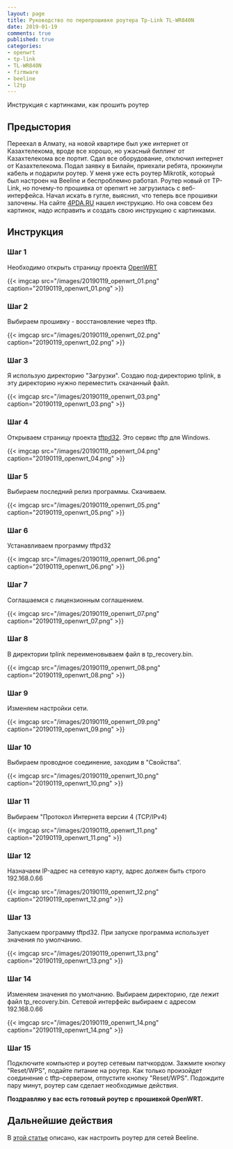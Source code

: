 ```yaml
---
layout: page
title: Руководство по перепрошивке роутера Tp-Link TL-WR840N  
date: 2019-01-19
comments: true
published: true
categories:
- openwrt
- tp-link
- TL-WR840N
- firmware
- beeline
- l2tp
---
```


Инструкция с картинками, как прошить роутер <!--more-->
 
## Предыстория

Переехал в Алмату, на новой квартире был уже интернет от Казахтелекома, вроде все хорошо, но ужасный биллинг от Казахтелекома все портит. Сдал все оборудование,
отключил интернет от Казахтелекома. Подал заявку в Билайн, приехали ребята, прокинули кабель и подарили роутер. У меня уже есть роутер Mikrotik, который был настроен на Beeline 
и беспроблемно работал. Роутер новый от TP-Link, но почему-то прошивка от openwrt не загрузилась с веб-интерфейса. Начал искать в гугле, выяснил, что 
теперь все прошивки залочены. 
На сайте [4PDA.RU](https://4pda.ru/forum/index.php?showtopic=786959&st=180#entry60840562) нашел инструкцию. Но она совсем без картинок, надо исправить 
и создать свою инструкцию с картинками.

## Инструкция

### Шаг 1

Необходимо открыть страницу проекта [OpenWRT](https://openwrt.org/toh/hwdata/tp-link/tp-link_tl-wr840n_v4)

{{< imgcap src="/images/20190119_openwrt_01.png" caption="20190119_openwrt_01.png" >}}

### Шаг 2

Выбираем прошивку - восстановление через tftp. 

{{< imgcap src="/images/20190119_openwrt_02.png" caption="20190119_openwrt_02.png" >}}

### Шаг 3

Я использую директорию "Загрузки". Создаю под-директорию tplink, в эту директорию нужно переместить скачанный файл.

{{< imgcap src="/images/20190119_openwrt_03.png" caption="20190119_openwrt_03.png" >}}

### Шаг 4

Открываем страницу проекта [tftpd32](http://tftpd32.jounin.net/tftpd32_download.html). Это сервис tftp для Windows.

{{< imgcap src="/images/20190119_openwrt_04.png" caption="20190119_openwrt_04.png" >}}

### Шаг 5

Выбираем последний релиз программы. Скачиваем.

{{< imgcap src="/images/20190119_openwrt_05.png" caption="20190119_openwrt_05.png" >}}

### Шаг 6

Устанавливаем программу tftpd32

{{< imgcap src="/images/20190119_openwrt_06.png" caption="20190119_openwrt_06.png" >}}

### Шаг 7

Соглашаемся с лицензионным соглашением. 

{{< imgcap src="/images/20190119_openwrt_07.png" caption="20190119_openwrt_07.png" >}}

### Шаг 8

В директории tplink переименовываем файл в tp_recovery.bin.

{{< imgcap src="/images/20190119_openwrt_08.png" caption="20190119_openwrt_08.png" >}}

### Шаг 9

Изменяем настройки сети.

{{< imgcap src="/images/20190119_openwrt_09.png" caption="20190119_openwrt_09.png" >}}

### Шаг 10

Выбираем проводное соединение, заходим в "Свойства".

{{< imgcap src="/images/20190119_openwrt_10.png" caption="20190119_openwrt_10.png" >}}

### Шаг 11

Выбираем "Протокол Интернета версии 4 (TCP/IPv4)

{{< imgcap src="/images/20190119_openwrt_11.png" caption="20190119_openwrt_11.png" >}}

### Шаг 12

Назначаем IP-адрес на сетевую карту, адрес должен быть строго 192.168.0.66

{{< imgcap src="/images/20190119_openwrt_12.png" caption="20190119_openwrt_12.png" >}}

### Шаг 13

Запускаем программу tftpd32. При запуске программа использует значения по умолчанию.

{{< imgcap src="/images/20190119_openwrt_13.png" caption="20190119_openwrt_13.png" >}}

### Шаг 14

Изменяем значения по умолчанию. Выбираем директорию, где лежит файл tp_recovery.bin. Сетевой интерфейс выбираем с адресом 192.168.0.66

{{< imgcap src="/images/20190119_openwrt_14.png" caption="20190119_openwrt_14.png" >}}

### Шаг 15

Подключите компьютер и роутер сетевым патчкордом. Зажмите кнопку "Reset/WPS", подайте питание на роутер. Как только произойдет соединение с tftp-сервером,
отпустите кнопку "Reset/WPS". Подождите пару минут, роутер сам сделает необходимые действия.

**Поздравляю у вас есть готовый роутер с прошивкой OpenWRT.**

## Дальнейшие действия

В [этой статье](https://vk.com/@dchub_router-kak-podkluchit-l2tp-dlya-beeline-kz-internet-doma-na-primere) описано, как настроить роутер для сетей Beeline.
 
